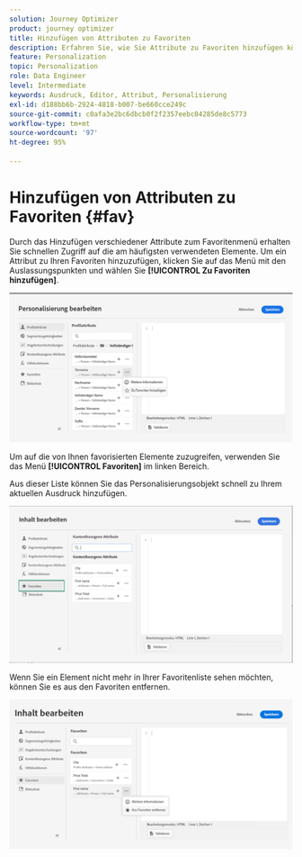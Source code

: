 ```yaml
---
solution: Journey Optimizer
product: journey optimizer
title: Hinzufügen von Attributen zu Favoriten
description: Erfahren Sie, wie Sie Attribute zu Favoriten hinzufügen können.
feature: Personalization
topic: Personalization
role: Data Engineer
level: Intermediate
keywords: Ausdruck, Editor, Attribut, Personalisierung
exl-id: d188bb6b-2924-4818-b007-be660cce249c
source-git-commit: c0afa3e2bc6dbcb0f2f2357eebc04285de8c5773
workflow-type: tm+mt
source-wordcount: '97'
ht-degree: 95%

---
```


# Hinzufügen von Attributen zu Favoriten {#fav}

Durch das Hinzufügen verschiedener Attribute zum Favoritenmenü erhalten Sie schnellen Zugriff auf die am häufigsten verwendeten Elemente. Um ein Attribut zu Ihren Favoriten hinzuzufügen, klicken Sie auf das Menü mit den Auslassungspunkten und wählen Sie **[!UICONTROL Zu Favoriten hinzufügen]**.

![](assets/favorite-option.png)

Um auf die von Ihnen favorisierten Elemente zuzugreifen, verwenden Sie das Menü **[!UICONTROL Favoriten]** im linken Bereich.

Aus dieser Liste können Sie das Personalisierungsobjekt schnell zu Ihrem aktuellen Ausdruck hinzufügen.

![](assets/favorite-list.png)

Wenn Sie ein Element nicht mehr in Ihrer Favoritenliste sehen möchten, können Sie es aus den Favoriten entfernen.

![](assets/favorite-remove.png)
